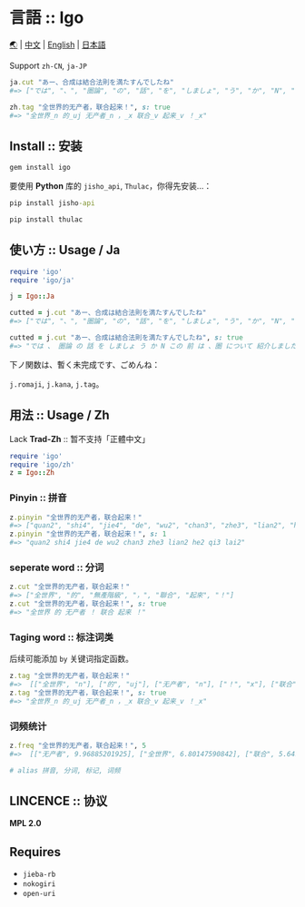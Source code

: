 # 言語 :: Igo

[🌏](README.md) | [中文](README.zh.md) | [English](README.en.md) | [日本語](README.ja.md)

Support `zh-CN`, `ja-JP`

```ruby
ja.cut "あー、合成は結合法則を満たすんでしたね"
#=> ["では", "、", "圏論", "の", "話", "を", "しましょ", "う", "か", "N", "この", "前", "は", "、圏", "について", "紹介 しました"]

zh.tag "全世界的无产者，联合起来！", s: true
#=> "全世界_n 的_uj 无产者_n ，_x 联合_v 起来_v ！_x"

```

## Install :: 安装

```cmd
gem install igo
```

要使用 __Python__ 库的 `jisho_api`, `Thulac`，你得先安装...：

```cmd
pip install jisho-api

pip install thulac

```

## 使い方 :: Usage / Ja

```ruby
require 'igo'
require 'igo/ja'

j = Igo::Ja

cutted = j.cut "あー、合成は結合法則を満たすんでしたね"
#=> ["では", "、", "圏論", "の", "話", "を", "しましょ", "う", "か", "N", "この", "前", "は", "、圏", "について", "紹介 しました"]

cutted = j.cut "あー、合成は結合法則を満たすんでしたね", s: true
#=> "では 、 圏論 の 話 を しましょ う か N この 前 は 、圏 について 紹介しました"

```

下ノ関数は、暫く未完成です、ごめんね：

`j.romaji`, `j.kana`, `j.tag`。

## 用法 :: Usage / Zh

Lack __Trad-Zh__ :: 暂不支持「正體中文」

```ruby
require 'igo'
require 'igo/zh'
z = Igo::Zh
```

### Pinyin :: 拼音

```ruby
z.pinyin "全世界的无产者，联合起来！"
#=> ["quan2", "shi4", "jie4", "de", "wu2", "chan3", "zhe3", "lian2", "he2", "qi3", "lai2"]
z.pinyin "全世界的无产者，联合起来！", s: 1
#=> "quan2 shi4 jie4 de wu2 chan3 zhe3 lian2 he2 qi3 lai2"
```

### seperate word :: 分词

```ruby
z.cut "全世界的无产者，联合起来！"
#=> ["全世界", "的", "無產階級", "，", "聯合", "起來", "！"]
z.cut "全世界的无产者，联合起来！", s: true
#=> "全世界 的 无产者 ！ 联合 起来 ！"
```
### Taging word :: 标注词类

后续可能添加 `by` 关键词指定函数。

```ruby
z.tag "全世界的无产者，联合起来！"
#=>  [["全世界", "n"], ["的", "uj"], ["无产者", "n"], ["！", "x"], ["联合", "v"], ["起来", "v"], ["！", "x"]]
z.tag "全世界的无产者，联合起来！", s: true
#=> "全世界_n 的_uj 无产者_n ，_x 联合_v 起来_v ！_x"
```
### 词频统计

```ruby
z.freq "全世界的无产者，联合起来！", 5
#=>  [["无产者", 9.96885201925], ["全世界", 6.80147590842], ["联合", 5.64979650728], ["起来", 3.96134044655]]

# alias 拼音, 分词, 标记, 词频

```

## LINCENCE :: 协议

__MPL 2.0__

## Requires

- `jieba-rb`
- `nokogiri`
- `open-uri`